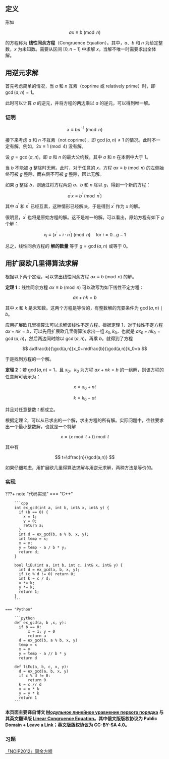 ## 定义

形如

$$
ax\equiv b\pmod n
$$

的方程称为 **线性同余方程**（Congruence Equation）。其中，$a$、$b$ 和 $n$ 为给定整数，$x$ 为未知数。需要从区间 $[0, n-1]$ 中求解 $x$，当解不唯一时需要求出全体解。

## 用逆元求解

首先考虑简单的情况，当 $a$ 和 $n$ 互素（coprime 或 relatively prime）时，即 $\gcd(a, n) = 1$。

此时可以计算 $a$ 的逆元，并将方程的两边乘以 $a$ 的逆元，可以得到唯一解。

### 证明

$$
x\equiv ba ^ {- 1} \pmod n
$$

接下来考虑 $a$ 和 $n$ 不互素（not coprime），即 $\gcd(a, n) \ne 1$ 的情况。此时不一定有解。例如，$2x\equiv 1\pmod 4$ 没有解。

设 $g = \gcd(a, n)$，即 $a$ 和 $n$ 的最大公约数，其中 $a$ 和 $n$ 在本例中大于 1。

当 $b$ 不能被 $g$ 整除时无解。此时，对于任意的 $x$，方程 $ax\equiv b\pmod n$ 的左侧始终可被 $g$ 整除，而右侧不可被 $g$ 整除，因此无解。

如果 $g$ 整除 $b$，则通过将方程两边 $a$、$b$ 和 $n$ 除以 $g$，得到一个新的方程：

$$
a^{'}x\equiv b^{'} \pmod{n^{'}}
$$

其中 $a^{'}$ 和 $n^{'}$ 已经互素，这种情形已经解决，于是得到 $x^{'}$ 作为 $x$ 的解。

很明显，$x^{'}$ 也将是原始方程的解。这不是唯一的解。可以看出，原始方程有如下 $g$ 个解：

$$
x_i\equiv (x^{'} + i\cdot n^{'}) \pmod n \quad \text{for } i = 0 \ldots g-1
$$

总之，线性同余方程的 **解的数量** 等于 $g = \gcd(a, n)$ 或等于 $0$。

## 用扩展欧几里得算法求解

根据以下两个定理，可以求出线性同余方程 $ax\equiv b \pmod n$ 的解。

**定理 1**：线性同余方程 $ax\equiv b \pmod n$ 可以改写为如下线性不定方程：

$$
ax + nk = b
$$

其中 $x$ 和 $k$ 是未知数。这两个方程是等价的，有整数解的充要条件为 $\gcd(a,n) \mid b$。

应用扩展欧几里德算法可以求解该线性不定方程。根据定理 1，对于线性不定方程 $ax+nk=b$，可以先用扩展欧几里得算法求出一组 $x_0,k_0$，也就是 $ax_0+nk_0=\gcd(a,n)$，然后两边同时除以 $\gcd(a,n)$，再乘 $b$。就得到了方程

$$
a\dfrac{b}{\gcd(a,n)}x_0+n\dfrac{b}{\gcd(a,n)}k_0=b
$$

于是找到方程的一个解。

**定理 2**：若 $\gcd(a,n)=1$，且 $x_0$、$k_0$ 为方程 $ax+nk=b$ 的一组解，则该方程的任意解可表示为：

$$
x=x_0+nt
$$

$$
k=k_0-at
$$

并且对任意整数 $t$ 都成立。

根据定理 2，可以从已求出的一个解，求出方程的所有解。实际问题中，往往要求出一个最小整数解，也就是一个特解

$$
x=(x \bmod t+t) \bmod t
$$

其中有

$$
t=\dfrac{n}{\gcd(a,n)}
$$

如果仔细考虑，用扩展欧几里得算法求解与用逆元求解，两种方法是等价的。

### 实现

???+ note "代码实现"
    === "C++"
    
        ```cpp
        int ex_gcd(int a, int b, int& x, int& y) {
          if (b == 0) {
            x = 1;
            y = 0;
            return a;
          }
          int d = ex_gcd(b, a % b, x, y);
          int temp = x;
          x = y;
          y = temp - a / b * y;
          return d;
        }
    
        bool liEu(int a, int b, int c, int& x, int& y) {
          int d = ex_gcd(a, b, x, y);
          if (c % d != 0) return 0;
          int k = c / d;
          x *= k;
          y *= k;
          return 1;
        }
        ```
    
    === "Python"
    
        ```python
        def ex_gcd(a, b ,x, y):
          if b == 0:
              x = 1; y = 0
              return a
          d = ex_gcd(b, a % b, x, y)
          temp = x
          x = y
          y = temp - a // b * y
          return d
    
        def liEu(a, b, c, x, y):
          d = ex_gcd(a, b, x, y)
          if c % d != 0:
              return 0
          k = c // d
          x = x * k
          y = y * k
          return 1
        ```

**本页面主要译自博文 [Модульное линейное уравнение первого порядка](http://e-maxx.ru/algo/diofant_1_equation) 与其英文翻译版 [Linear Congruence Equation](https://cp-algorithms.com/algebra/linear_congruence_equation.html)。其中俄文版版权协议为 Public Domain + Leave a Link；英文版版权协议为 CC-BY-SA 4.0。**

### 习题

[「NOIP2012」同余方程](https://loj.ac/problem/2605)
